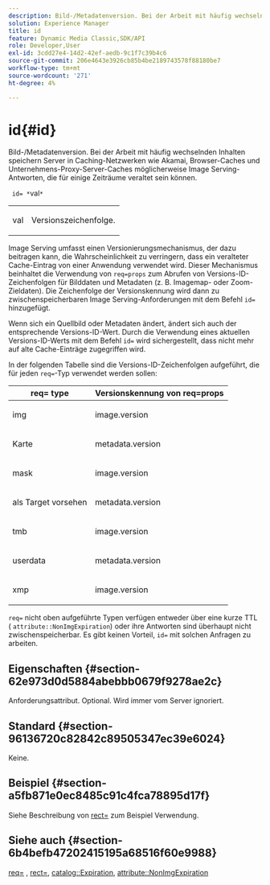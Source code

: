 ```yaml
---
description: Bild-/Metadatenversion. Bei der Arbeit mit häufig wechselnden Inhalten speichern Server in Caching-Netzwerken wie Akamai, Browser-Caches und Unternehmens-Proxy-Server-Caches möglicherweise Image Serving-Antworten, die für einige Zeiträume veraltet sein können.
solution: Experience Manager
title: id
feature: Dynamic Media Classic,SDK/API
role: Developer,User
exl-id: 3cdd27e4-14d2-42ef-aedb-9c1f7c39b4c6
source-git-commit: 206e4643e3926cb85b4be2189743578f88180be7
workflow-type: tm+mt
source-wordcount: '271'
ht-degree: 4%

---
```


# id{#id}

Bild-/Metadatenversion. Bei der Arbeit mit häufig wechselnden Inhalten speichern Server in Caching-Netzwerken wie Akamai, Browser-Caches und Unternehmens-Proxy-Server-Caches möglicherweise Image Serving-Antworten, die für einige Zeiträume veraltet sein können.

` id= *`val`*`

<table id="simpletable_3A6EBDA15B004636804E1ACEF952479A"> 
 <tr class="strow"> 
  <td class="stentry"> <p> <span class="codeph"> <span class="varname"> val  </span> </span> </p> </td> 
  <td class="stentry"> <p>Versionszeichenfolge. </p> </td> 
 </tr> 
</table>

Image Serving umfasst einen Versionierungsmechanismus, der dazu beitragen kann, die Wahrscheinlichkeit zu verringern, dass ein veralteter Cache-Eintrag von einer Anwendung verwendet wird. Dieser Mechanismus beinhaltet die Verwendung von `req=props` zum Abrufen von Versions-ID-Zeichenfolgen für Bilddaten und Metadaten (z. B. Imagemap- oder Zoom-Zieldaten). Die Zeichenfolge der Versionskennung wird dann zu zwischenspeicherbaren Image Serving-Anforderungen mit dem Befehl `id=` hinzugefügt.

Wenn sich ein Quellbild oder Metadaten ändert, ändert sich auch der entsprechende Versions-ID-Wert. Durch die Verwendung eines aktuellen Versions-ID-Werts mit dem Befehl `id=` wird sichergestellt, dass nicht mehr auf alte Cache-Einträge zugegriffen wird.

In der folgenden Tabelle sind die Versions-ID-Zeichenfolgen aufgeführt, die für jeden `req=`-Typ verwendet werden sollen:

<table id="table_AE39BEBE18864880BBBF1C4F16785E2D"> 
 <thead> 
  <tr> 
   <th class="entry"> <b> req= type</b> </th> 
   <th class="entry"> <b> Versionskennung von req=props</b> </th> 
  </tr> 
 </thead>
 <tbody> 
  <tr> 
   <td> <p> img </p> </td> 
   <td> <p> image.version </p> </td> 
  </tr> 
  <tr> 
   <td> <p> Karte </p> </td> 
   <td> <p> metadata.version </p> </td> 
  </tr> 
  <tr> 
   <td> <p> mask </p> </td> 
   <td> <p> image.version </p> </td> 
  </tr> 
  <tr> 
   <td> <p> als Target vorsehen </p> </td> 
   <td> <p> metadata.version </p> </td> 
  </tr> 
  <tr> 
   <td> <p> tmb </p> </td> 
   <td> <p> image.version </p> </td> 
  </tr> 
  <tr> 
   <td> <p> userdata </p> </td> 
   <td> <p> metadata.version </p> </td> 
  </tr> 
  <tr> 
   <td> <p> xmp </p> </td> 
   <td> <p> image.version </p> </td> 
  </tr> 
 </tbody> 
</table>

`req=` nicht oben aufgeführte Typen verfügen entweder über eine kurze TTL (  `attribute::NonImgExpiration`) oder ihre Antworten sind überhaupt nicht zwischenspeicherbar. Es gibt keinen Vorteil,  `id=` mit solchen Anfragen zu arbeiten.

## Eigenschaften {#section-62e973d0d5884abebbb0679f9278ae2c}

Anforderungsattribut. Optional. Wird immer vom Server ignoriert.

## Standard {#section-96136720c82842c89505347ec39e6024}

Keine.

## Beispiel {#section-a5fb871e0ec8485c91c4fca78895d17f}

Siehe Beschreibung von [rect=](../../../../../is-api/http-ref/image-serving-api-ref/c-http-protocol-reference/c-command-reference/r-rect.md#reference-520b90d30b4c4b4692a723e4df6adaf3) zum Beispiel Verwendung.

## Siehe auch {#section-6b4befb47202415195a68516f60e9988}

[req=](../../../../../is-api/http-ref/image-serving-api-ref/c-http-protocol-reference/c-command-reference/r-req/r-req.md#reference-907cdb4a97034db7ad94695f25552e76) ,  [rect=](../../../../../is-api/http-ref/image-serving-api-ref/c-http-protocol-reference/c-command-reference/r-rect.md#reference-520b90d30b4c4b4692a723e4df6adaf3),  [catalog::Expiration](../../../../../is-api/image-catalog/image-serving-api-ref/c-image-catalog-reference/c-image-svg-data-reference/c-image-data-reference/r-expiration-cat.md#reference-a7afd668ecbb4d2da65d86259aa6a28a),  [attribute::NonImgExpiration](../../../../../is-api/image-catalog/image-serving-api-ref/c-image-catalog-reference/c-attributes-reference/r-nonimgexpiration.md#reference-a8066cd0d24b4ea98100ade4821f1f9d)
